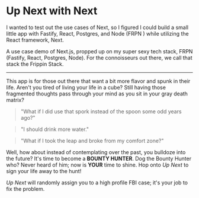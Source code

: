 # Up Next with Next
I wanted to test out the use cases of Next, so I figured I could build a small little app with Fastify, React, Postgres, and Node (FRPN ) while utilizing the React framework, Next.

A use case demo of Next.js, propped up on my super sexy tech stack, FRPN (Fastify, React, Postgres, Node). For the connoisseurs out there, we call that stack the Frippin Stack.

---

This app is for those out there that want a bit more flavor and spunk in their life. Aren't you tired of living your life in a cube? Still having those fragmented thoughts pass through your mind as you sit in your gray death matrix? 

>"What if I did use that spork instead of the spoon some odd years ago?" 

>"I should drink more water."

>"What if I took the leap and broke from my comfort zone?"

Well, how about instead of contemplating over the past, you bulldoze into the future? It's time to become a **BOUNTY HUNTER**. Dog the Bounty Hunter who? Never heard of him; now is **YOUR** time to shine.
Hop onto *Up Next* to sign your life away to the hunt! 

*Up Next* will randomly assign you to a high profile FBI case; it's your job to fix the problem.
